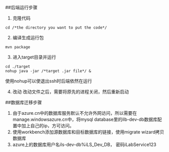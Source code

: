 ##后端运行步骤

1. 克隆代码
  ```
  cd /*the directory you want to put the code*/
  ```

2. 编译生成运行包
  ```
  mvn package
  ```

3. 进入target目录并运行
  ```
  cd ./target
  nohup java -jar /*target .jar file*/ &
  ```
  使用nohup可以使退出ssh时后端依然在运行

4. 改动
  改动文件之后，需要将原先的进程关闭，然后重新启动

##数据库迁移步骤
1. 由于azure.cn中的数据库服务默认不允许外网访问，所以需要在manage.windowsazure.cn中，将mysql database里的ilb-dev-db数据库配置中加上自己的ip，方可访问。
2. 使用workbench添加源数据库和目标数据库的链接，使用migrate wizard拷贝数据库
3. azure上的数据库用户名ils-dev-db%iLS_Dev_DB， 密码iLabService123
